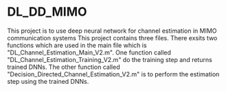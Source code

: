 # DL_DD_MIMO
This project is to use deep neural network for channel estimation in MIMO communication systems
This project contains three files.
There exsits two functions which are used in the main file which is "DL_Channel_Estimation_Main_V2.m".
One function called "DL_Channel_Estimation_Training_V2.m" do the training step and returns trained DNNs.
The other function called "Decision_Directed_Channel_Estimation_V2.m" is to perform the estimation step using the trained DNNs.
